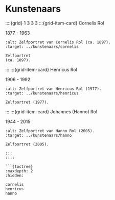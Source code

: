 # Kunstenaars

::::{grid} 1 3 3 3
:::{grid-item-card}  Cornelis Rol

1877 - 1963

```{figure}  /images/Cornelis_zelfportret.png
:alt: Zelfportret van Cornelis Rol (ca. 1897).
:target: ../kunstenaars/cornelis

Zelfportret  
(ca. 1897).
```

:::
:::{grid-item-card}  Henricus Rol

1906 - 1992

```{figure}  /images/Henricus_zelfportret_1977.jpg
:alt: Zelfportret van Henricus Rol (1977).
:target: ../kunstenaars/henricus

Zelfportret (1977).
```

:::
:::{grid-item-card}  Johannes (Hanno) Rol

1944 - 2015

```{figure}  /images/KRJ504_Hanno_zelfportret_pastel.jpg
:alt: Zelfportret van Hanno Rol (2005).
:target: ../kunstenaars/hanno

Zelfportret (2005).

:::
::::

```{toctree}
:maxdepth: 2
:hidden:

cornelis
henricus
hanno

```
